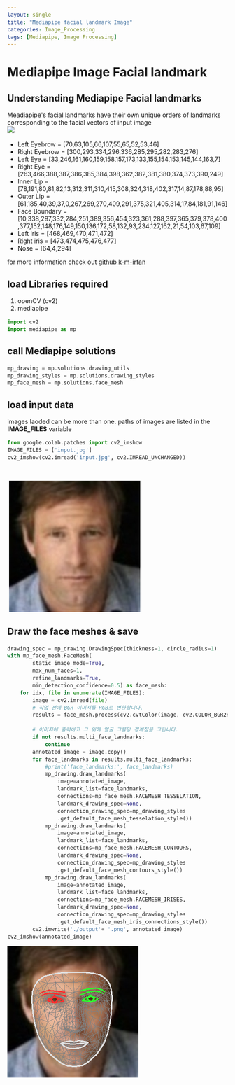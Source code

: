 ```yaml
---
layout: single
title: "Mediapipe facial landmark Image"
categories: Image_Processing
tags: [Mediapipe, Image Processing]
---
```



# Mediapipe Image Facial landmark




## Understanding Mediapipe Facial landmarks
Meadiapipe's facial landmarks have their own unique orders of landmarks corresponding to the facial vectors of input image<br>
<img src='https://user-images.githubusercontent.com/80172338/147330227-97fbf8bd-dd73-4d5d-b98b-3ac2489c1759.jpg' width = "200" hight = "200">



*  Left Eyebrow = [70,63,105,66,107,55,65,52,53,46]
* Right Eyebrow = [300,293,334,296,336,285,295,282,283,276]
* Left Eye = [33,246,161,160,159,158,157,173,133,155,154,153,145,144,163,7]
* Right Eye = [263,466,388,387,386,385,384,398,362,382,381,380,374,373,390,249]
* Inner Lip = [78,191,80,81,82,13,312,311,310,415,308,324,318,402,317,14,87,178,88,95]
* Outer Lip = [61,185,40,39,37,0,267,269,270,409,291,375,321,405,314,17,84,181,91,146]
* Face Boundary = [10,338,297,332,284,251,389,356,454,323,361,288,397,365,379,378,400,377,152,148,176,149,150,136,172,58,132,93,234,127,162,21,54,103,67,109]
* Left iris = [468,469,470,471,472]
* Right iris = [473,474,475,476,477]
* Nose = [64,4,294]

for more information check out
[github k-m-irfan](https://github.com/k-m-irfan/simplified_mediapipe_face_landmarks)




## load Libraries required


1.   openCV (cv2)
2.   mediapipe



```python
import cv2
import mediapipe as mp
```

## call Mediapipe solutions


```python
mp_drawing = mp.solutions.drawing_utils
mp_drawing_styles = mp.solutions.drawing_styles
mp_face_mesh = mp.solutions.face_mesh
```

## load input data
images laoded can be more than one. paths of images are listed in the **IMAGE_FILES** variable


```python
from google.colab.patches import cv2_imshow
IMAGE_FILES = ['input.jpg']
cv2_imshow(cv2.imread('input.jpg', cv2.IMREAD_UNCHANGED))
```


​    

​    ![input](\images\2024-02-03-0907\input.jpg)


## Draw the face meshes & save


```python
drawing_spec = mp_drawing.DrawingSpec(thickness=1, circle_radius=1)
with mp_face_mesh.FaceMesh(
        static_image_mode=True,
        max_num_faces=1,
        refine_landmarks=True,
        min_detection_confidence=0.5) as face_mesh:
    for idx, file in enumerate(IMAGE_FILES):
        image = cv2.imread(file)
        # 작업 전에 BGR 이미지를 RGB로 변환합니다.
        results = face_mesh.process(cv2.cvtColor(image, cv2.COLOR_BGR2RGB))

        # 이미지에 출력하고 그 위에 얼굴 그물망 경계점을 그립니다.
        if not results.multi_face_landmarks:
            continue
        annotated_image = image.copy()
        for face_landmarks in results.multi_face_landmarks:
            #print('face_landmarks:', face_landmarks)
            mp_drawing.draw_landmarks(
                image=annotated_image,
                landmark_list=face_landmarks,
                connections=mp_face_mesh.FACEMESH_TESSELATION,
                landmark_drawing_spec=None,
                connection_drawing_spec=mp_drawing_styles
                .get_default_face_mesh_tesselation_style())
            mp_drawing.draw_landmarks(
                image=annotated_image,
                landmark_list=face_landmarks,
                connections=mp_face_mesh.FACEMESH_CONTOURS,
                landmark_drawing_spec=None,
                connection_drawing_spec=mp_drawing_styles
                .get_default_face_mesh_contours_style())
            mp_drawing.draw_landmarks(
                image=annotated_image,
                landmark_list=face_landmarks,
                connections=mp_face_mesh.FACEMESH_IRISES,
                landmark_drawing_spec=None,
                connection_drawing_spec=mp_drawing_styles
                .get_default_face_mesh_iris_connections_style())
        cv2.imwrite('./output'+ '.png', annotated_image)
cv2_imshow(annotated_image)
```




![output](\images\2024-02-03-0907\output.png)
